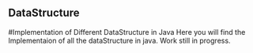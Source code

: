 ## DataStructure
#Implementation of Different DataStructure in Java
Here you will find the Implementaion of all the dataStructure in java.
Work still in progress.
